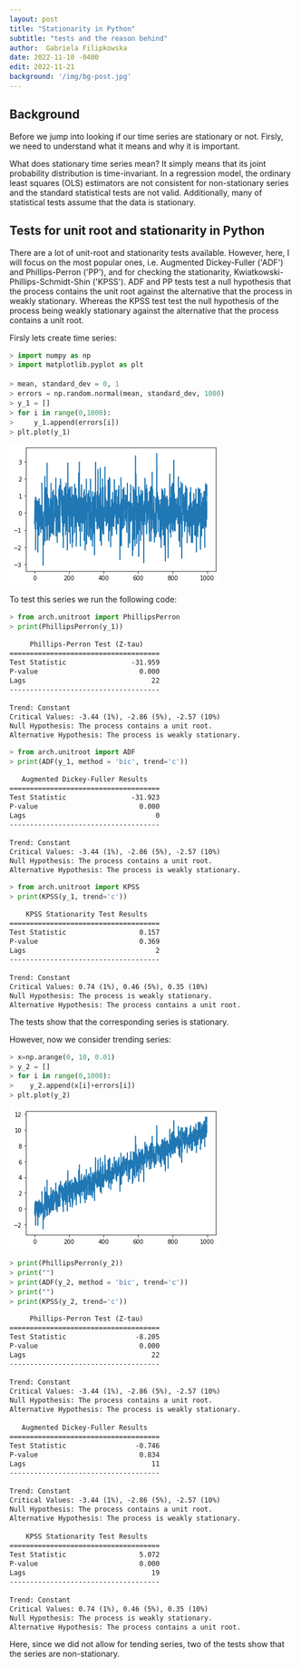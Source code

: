 ```yaml
---
layout: post
title: "Stationarity in Python"
subtitle: "tests and the reason behind"
author:  Gabriela Filipkowska
date: 2022-11-10 -0400
edit: 2022-11-21
background: '/img/bg-post.jpg'
---
```


## Background

Before we jump into looking if our time series are stationary or not. Firsly, we need to understand what it means and why it is important.

What does stationary time series mean? It simply means that its joint probability distribution is time-invariant.
In a regression model, the ordinary least squares (OLS) estimators are not consistent for non-stationary series and the standard statistical 
tests are not valid. Additionally, many of statistical tests assume that the data is stationary.


## Tests for unit root and stationarity in Python

There are a lot of unit-root and stationarity tests available. However, here, I will focus on the most popular ones, i.e. Augmented Dickey-Fuller ('ADF') 
and Phillips-Perron ('PP'), and for checking the stationarity, Kwiatkowski-Phillips-Schmidt-Shin ('KPSS'). ADF and PP tests test a null hypothesis that the 
process contains the unit root against the alternative that the process in weakly stationary. Whereas the KPSS test test the null hypothesis of the process being 
weakly stationary against the alternative that the process contains a unit root.

Firsly lets create time series:

```python
> import numpy as np
> import matplotlib.pyplot as plt

> mean, standard_dev = 0, 1
> errors = np.random.normal(mean, standard_dev, 1000)
> y_1 = []
> for i in range(0,1000):
>     y_1.append(errors[i])  
> plt.plot(y_1)
```

    
![png](/img/posts/stationarity/constant.png)
    

To test this series we run the following code:

```python
> from arch.unitroot import PhillipsPerron
> print(PhillipsPerron(y_1))
```

         Phillips-Perron Test (Z-tau)    
    =====================================
    Test Statistic                -31.959
    P-value                         0.000
    Lags                               22
    -------------------------------------
    
    Trend: Constant
    Critical Values: -3.44 (1%), -2.86 (5%), -2.57 (10%)
    Null Hypothesis: The process contains a unit root.
    Alternative Hypothesis: The process is weakly stationary.
    


```python
> from arch.unitroot import ADF
> print(ADF(y_1, method = 'bic', trend='c'))
```

       Augmented Dickey-Fuller Results   
    =====================================
    Test Statistic                -31.923
    P-value                         0.000
    Lags                                0
    -------------------------------------
    
    Trend: Constant
    Critical Values: -3.44 (1%), -2.86 (5%), -2.57 (10%)
    Null Hypothesis: The process contains a unit root.
    Alternative Hypothesis: The process is weakly stationary.
    


```python
> from arch.unitroot import KPSS
> print(KPSS(y_1, trend='c'))
```

        KPSS Stationarity Test Results   
    =====================================
    Test Statistic                  0.157
    P-value                         0.369
    Lags                                2
    -------------------------------------
    
    Trend: Constant
    Critical Values: 0.74 (1%), 0.46 (5%), 0.35 (10%)
    Null Hypothesis: The process is weakly stationary.
    Alternative Hypothesis: The process contains a unit root.
    

The tests show that the corresponding series is stationary.

However, now we consider trending series:

```python
> x=np.arange(0, 10, 0.01)
> y_2 = []
> for i in range(0,1000):
>    y_2.append(x[i]+errors[i])  
> plt.plot(y_2)
```


    
![png](/img/posts/stationarity/trending.png)
    



```python
> print(PhillipsPerron(y_2))
> print("")
> print(ADF(y_2, method = 'bic', trend='c'))
> print("")
> print(KPSS(y_2, trend='c'))
```

         Phillips-Perron Test (Z-tau)    
    =====================================
    Test Statistic                 -8.205
    P-value                         0.000
    Lags                               22
    -------------------------------------
    
    Trend: Constant
    Critical Values: -3.44 (1%), -2.86 (5%), -2.57 (10%)
    Null Hypothesis: The process contains a unit root.
    Alternative Hypothesis: The process is weakly stationary.
    
       Augmented Dickey-Fuller Results   
    =====================================
    Test Statistic                 -0.746
    P-value                         0.834
    Lags                               11
    -------------------------------------
    
    Trend: Constant
    Critical Values: -3.44 (1%), -2.86 (5%), -2.57 (10%)
    Null Hypothesis: The process contains a unit root.
    Alternative Hypothesis: The process is weakly stationary.
    
        KPSS Stationarity Test Results   
    =====================================
    Test Statistic                  5.072
    P-value                         0.000
    Lags                               19
    -------------------------------------
    
    Trend: Constant
    Critical Values: 0.74 (1%), 0.46 (5%), 0.35 (10%)
    Null Hypothesis: The process is weakly stationary.
    Alternative Hypothesis: The process contains a unit root.
    
Here, since we did not allow for tending series, two of the tests show that the series are non-stationary.